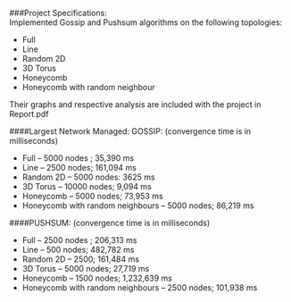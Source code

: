 
###Project Specifications:  
Implemented Gossip and Pushsum algorithms on the following topologies: 
<ul> 
 <li>Full 
  <li>Line 
  <li>Random 2D 
  <li>3D Torus 
  <li>Honeycomb 
  <li>Honeycomb with random neighbour
</ul>
Their graphs and respective analysis are included with the project in Report.pdf 

####Largest Network Managed: GOSSIP: (convergence time is in milliseconds) 
<ul>
<li> Full – 5000 nodes ; 35,390 ms 
<li>Line – 2500 nodes; 161,094 ms 
<li>Random 2D – 5000 nodes: 3625 ms 
<li>3D Torus – 10000 nodes; 9,094 ms 
 <li>Honeycomb – 5000 nodes; 73,953 ms 
 <li>Honeycomb with random neighbours – 5000 nodes; 86,219 ms 
 </ul>
 
####PUSHSUM: (convergence time is in milliseconds) 
<ul>
<li> Full – 2500 nodes ; 206,313 ms 
<li>Line – 500 nodes; 482,782 ms 
<li>Random 2D – 2500; 161,484 ms 
<li>3D Torus – 5000 nodes; 27,719 ms 
<li>Honeycomb – 1500 nodes; 1,232,639 ms 
<li>Honeycomb with random neighbours – 2500 nodes; 101,938 ms 
 </ul>
